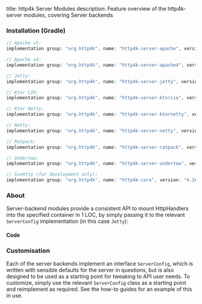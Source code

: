 title: http4k Server Modules
description: Feature overview of the http4k-server modules, covering Server backends

### Installation (Gradle)

```groovy
// Apache v5: 
implementation group: "org.http4k", name: "http4k-server-apache", version: "4.26.0.0"

// Apache v4: 
implementation group: "org.http4k", name: "http4k-server-apache4", version: "4.26.0.0"

// Jetty: 
implementation group: "org.http4k", name: "http4k-server-jetty", version: "4.26.0.0"

// Ktor CIO: 
implementation group: "org.http4k", name: "http4k-server-ktorcio", version: "4.26.0.0"

// Ktor Netty: 
implementation group: "org.http4k", name: "http4k-server-ktornetty", version: "4.26.0.0"

// Netty: 
implementation group: "org.http4k", name: "http4k-server-netty", version: "4.26.0.0"

// Ratpack: 
implementation group: "org.http4k", name: "http4k-server-ratpack", version: "4.26.0.0"

// Undertow: 
implementation group: "org.http4k", name: "http4k-server-undertow", version: "4.26.0.0"

// SunHttp (for development only): 
implementation group: "org.http4k", name: "http4k-core", version: "4.26.0.0"
```

### About
Server-backend modules provide a consistent API to mount HttpHandlers into the specified container in 1 LOC, by 
simply passing it to the relevant `ServerConfig` implementation (in this case `Jetty`):

#### Code [<img class="octocat"/>](https://github.com/http4k/http4k/blob/master/src/docs/guide/reference/servers/example_http.kt)

<script src="https://gist-it.appspot.com/https://github.com/http4k/http4k/blob/master/src/docs/guide/reference/servers/example_http.kt"></script>

### Customisation
Each of the server backends implement an interface `ServerConfig`, which is written with sensible defaults for the server in questions, 
but is also designed to be used as a starting point for tweaking to API user needs. To customize, simply use the relevant `ServerConfig` 
class as a starting point and reimplement as required. See the how-to guides for an example of this in use.
